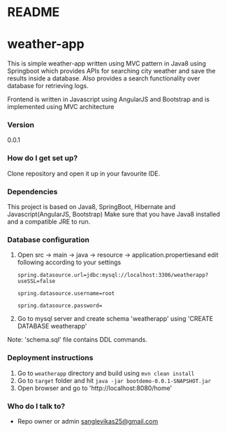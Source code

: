 # README #
# weather-app

This is simple weather-app written using MVC pattern in Java8 using Springboot which provides APIs for searching city weather and save the results inside a database. Also provides a search functionality over database for retrieving logs.

Frontend is written in Javascript using AngularJS and Bootstrap and is implemented using MVC architecture

### Version ###
0.0.1

### How do I get set up? ###
Clone repository and open it up in your favourite IDE.

### Dependencies ###
This project is based on Java8, SpringBoot, Hibernate and Javascript(AngularJS, Bootstrap)
Make sure that you have Java8 installed and a compatible JRE to run.

### Database configuration ###
1. Open src -> main -> java -> resource -> application.propertiesand edit following according to your settings

	`spring.datasource.url=jdbc:mysql://localhost:3306/weatherapp?useSSL=false`
	
	`spring.datasource.username=root`
	
	`spring.datasource.password= `


2. Go to mysql server and create schema 'weatherapp' using 'CREATE DATABASE weatherapp'

Note: 'schema.sql' file contains DDL commands.

### Deployment instructions ###
1. Go to `weatherapp` directory and build using `mvn clean install`
2. Go to `target` folder and hit `java -jar bootdemo-0.0.1-SNAPSHOT.jar`
3. Open browser and go to 'http://localhost:8080/home'

### Who do I talk to? ###

* Repo owner or admin
sanglevikas25@gmail.com
